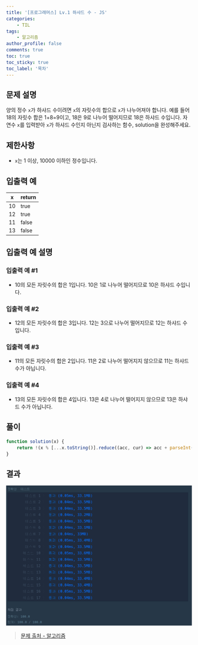 ```yaml
---
title: '[프로그래머스] Lv.1 하샤드 수 - JS'
categories:
    - TIL
tags:
    - 알고리즘
author_profile: false
comments: true
toc: true
toc_sticky: true
toc_label: '목차'
---
```


## 문제 설명

양의 정수 `x`가 하샤드 수이려면 `x`의 자릿수의 합으로 `x`가 나누어져야 합니다. 예를 들어 18의 자릿수 합은 1+8=9이고, 18은 9로 나누어 떨어지므로 18은 하샤드 수입니다. 자연수 `x`를 입력받아 `x`가 하샤드 수인지 아닌지 검사하는 함수, solution을 완성해주세요.

## 제한사항

-   `x`는 1 이상, 10000 이하인 정수입니다.

## 입출력 예

| x   | return |
| --- | ------ |
| 10  | true   |
| 12  | true   |
| 11  | false  |
| 13  | false  |

## 입출력 예 설명

### 입출력 예 #1

-   10의 모든 자릿수의 합은 1입니다. 10은 1로 나누어 떨어지므로 10은 하샤드 수입니다.

### 입출력 예 #2

-   12의 모든 자릿수의 합은 3입니다. 12는 3으로 나누어 떨어지므로 12는 하샤드 수입니다.

### 입출력 예 #3

-   11의 모든 자릿수의 합은 2입니다. 11은 2로 나누어 떨어지지 않으므로 11는 하샤드 수가 아닙니다.

### 입출력 예 #4

-   13의 모든 자릿수의 합은 4입니다. 13은 4로 나누어 떨어지지 않으므로 13은 하샤드 수가 아닙니다.

## 풀이

```javascript
function solution(x) {
    return !(x % [...x.toString()].reduce((acc, cur) => acc + parseInt(cur), 0));
}
```

## 결과

![result](/assets/images/2023/08/21/algorithm-12-result.png)

> [문제 출처 - 알고리즘](https://school.programmers.co.kr/learn/courses/30/lessons/12947)
